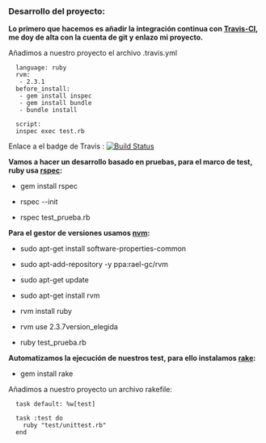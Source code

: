 ### Desarrollo del proyecto:

**Lo primero que hacemos es añadir la integración continua con [Travis-CI](https://travis-ci.com/), me doy de alta con la cuenta de git y enlazo mi proyecto.**

Añadimos a nuestro proyecto el archivo .travis.yml

      language: ruby
      rvm:
       - 2.3.1
      before_install:
       - gem install inspec
       - gem install bundle
       - bundle install

      script:
      inspec exec test.rb

 Enlace a el badge de Travis : [![Build Status](https://travis-ci.com/mati3/Gestion-Medicamentos-IV.svg?branch=master)](https://travis-ci.com/mati3/Gestion-Medicamentos-IV)

**Vamos a hacer un desarrollo basado en pruebas, para el marco de test, ruby usa [rspec](https://github.com/rspec/rspec):**

* gem install rspec

* rspec --init

* rspec test_prueba.rb

**Para el gestor de versiones usamos [nvm](https://github.com/rvm/ubuntu_rvm):**

* sudo apt-get install software-properties-common

* sudo apt-add-repository -y ppa:rael-gc/rvm

* sudo apt-get update

* sudo apt-get install rvm

* rvm install ruby

* rvm use 2.3.7version_elegida

* ruby test_prueba.rb

**Automatizamos la ejecución de nuestros test, para ello instalamos [rake](https://github.com/ruby/rake):**

* gem install rake

Añadimos a nuestro proyecto un archivo rakefile:

      task default: %w[test]

      task :test do
        ruby "test/unittest.rb"
      end
